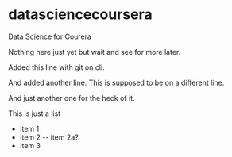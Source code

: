 datasciencecoursera
===================

Data Science for Courera

Nothing here just yet but wait and see for more later.

Added this line with git on cli.

And added another line.
This is supposed to be on a different line.

And just another one for the heck of it.

This is just a list
- item 1
- item 2
-- item 2a?
- item 3
